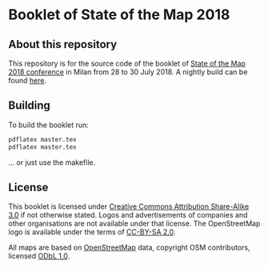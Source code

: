 # Booklet of State of the Map 2018

## About this repository

This repository is for the source code of the booklet of [State of the Map 2018 conference](https://2018.stateofthemap.org/) in Milan from 28 to 30 July 2018. A nightly build can be found [here](https://michreichert.de/sotm/booklet18/master.pdf).

## Building

To build the booklet run:

```sh
pdflatex master.tex
pdflatex master.tex
```

… or just use the makefile.


## License

This booklet is licensed under [Creative Commons Attribution Share-Alike 3.0](http://creativecommons.org/licenses/by-sa/3.0/) if not otherwise stated. Logos and advertisements of companies and other organisations are not available under that license. The OpenStreetMap logo is available under the terms of [CC-BY-SA 2.0](http://creativecommons.org/licenses/by-sa/2.0/).

All maps are based on [OpenStreetMap](http://www.openstreetmap.org/copyright)
data, copyright OSM contributors, licensed [ODbL 1.0](http://opendatacommons.org/licenses/odbl/1-0/).

